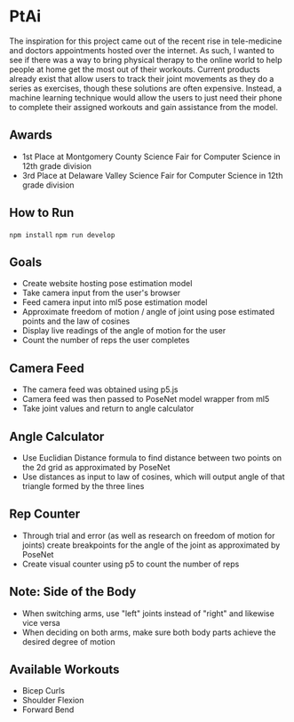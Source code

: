 # PtAi
The inspiration for this project came out of the recent rise in tele-medicine and doctors appointments hosted over the internet. As such, I wanted to see if there was a way to bring physical therapy to the online world to help people at home get the most out of their workouts. Current products already exist that allow users to track their joint movements as they do a series as exercises, though these solutions are often expensive. Instead, a machine learning technique would allow the users to just need their phone to complete their assigned workouts and gain assistance from the model. 

## Awards
- 1st Place at Montgomery County Science Fair for Computer Science in 12th grade division
- 3rd Place at Delaware Valley Science Fair for Computer Science in 12th grade division

## How to Run
`npm install`
`npm run develop`

## Goals
- Create website hosting pose estimation model
- Take camera input from the user's browser
- Feed camera input into ml5 pose estimation model
- Approximate freedom of motion / angle of joint using pose estimated points and the law of cosines
- Display live readings of the angle of motion for the user
- Count the number of reps the user completes

## Camera Feed
- The camera feed was obtained using p5.js
- Camera feed was then passed to PoseNet model wrapper from ml5
- Take joint values and return to angle calculator 

## Angle Calculator
- Use Euclidian Distance formula to find distance between two points on the 2d grid as approximated by PoseNet
- Use distances as input to law of cosines, which will output angle of that triangle formed by the three lines

## Rep Counter
- Through trial and error (as well as research on freedom of motion for joints) create breakpoints for the angle of the joint as approximated by PoseNet
- Create visual counter using p5 to count the number of reps

## **Note**: Side of the Body
- When switching arms, use "left" joints instead of "right" and likewise vice versa
- When deciding on both arms, make sure both body parts achieve the desired degree of motion

## Available Workouts
- Bicep Curls
- Shoulder Flexion
- Forward Bend
